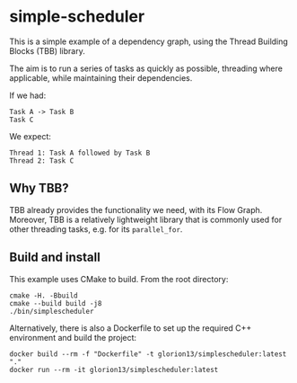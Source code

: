 # simple-scheduler

This is a simple example of a dependency graph, using the Thread Building Blocks (TBB) library.

The aim is to run a series of tasks as quickly as possible, threading where applicable, while maintaining their dependencies.

If we had:

```
Task A -> Task B
Task C
```

We expect:

```
Thread 1: Task A followed by Task B
Thread 2: Task C
```

## Why TBB?

TBB already provides the functionality we need, with its Flow Graph. Moreover, TBB is a relatively lightweight library that is commonly used for other threading tasks, e.g. for its `parallel_for`.

## Build and install

This example uses CMake to build. From the root directory:

```
cmake -H. -Bbuild
cmake --build build -j8
./bin/simplescheduler
```

Alternatively, there is also a Dockerfile to set up the required C++ environment and build the project:

```
docker build --rm -f "Dockerfile" -t glorion13/simplescheduler:latest "."
docker run --rm -it glorion13/simplescheduler:latest
```

